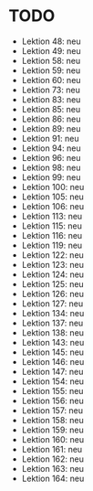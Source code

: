 # TODO

- Lektion 48: neu
- Lektion 49: neu
- Lektion 58: neu
- Lektion 59: neu
- Lektion 60: neu
- Lektion 73: neu
- Lektion 83: neu
- Lektion 85: neu
- Lektion 86: neu
- Lektion 89: neu
- Lektion 91: neu
- Lektion 94: neu
- Lektion 96: neu
- Lektion 98: neu
- Lektion 99: neu
- Lektion 100: neu
- Lektion 105: neu
- Lektion 106: neu
- Lektion 113: neu
- Lektion 115: neu
- Lektion 116: neu
- Lektion 119: neu
- Lektion 122: neu
- Lektion 123: neu
- Lektion 124: neu
- Lektion 125: neu
- Lektion 126: neu
- Lektion 127: neu
- Lektion 134: neu
- Lektion 137: neu
- Lektion 138: neu
- Lektion 143: neu
- Lektion 145: neu
- Lektion 146: neu
- Lektion 147: neu
- Lektion 154: neu
- Lektion 155: neu
- Lektion 156: neu
- Lektion 157: neu
- Lektion 158: neu
- Lektion 159: neu
- Lektion 160: neu
- Lektion 161: neu
- Lektion 162: neu
- Lektion 163: neu
- Lektion 164: neu
